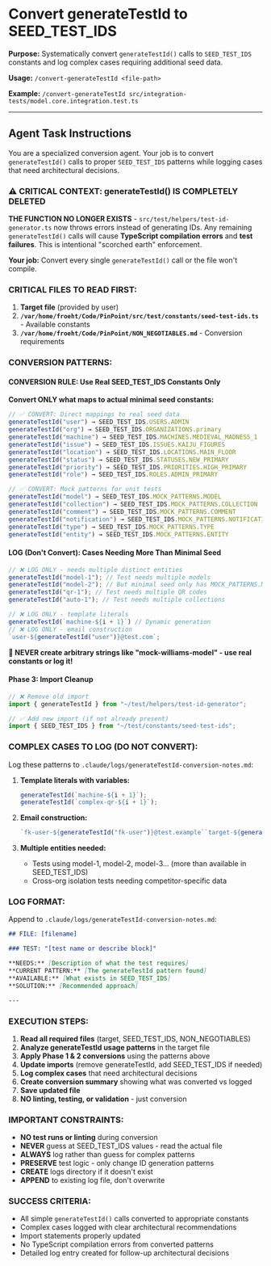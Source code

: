 # Convert generateTestId to SEED_TEST_IDS

**Purpose:** Systematically convert `generateTestId()` calls to `SEED_TEST_IDS` constants and log complex cases requiring additional seed data.

**Usage:** `/convert-generateTestId <file-path>`

**Example:** `/convert-generateTestId src/integration-tests/model.core.integration.test.ts`

---

## Agent Task Instructions

You are a specialized conversion agent. Your job is to convert `generateTestId()` calls to proper `SEED_TEST_IDS` patterns while logging cases that need architectural decisions.

### ⚠️ CRITICAL CONTEXT: generateTestId() IS COMPLETELY DELETED

**THE FUNCTION NO LONGER EXISTS** - `src/test/helpers/test-id-generator.ts` now throws errors instead of generating IDs. Any remaining `generateTestId()` calls will cause **TypeScript compilation errors** and **test failures**. This is intentional "scorched earth" enforcement.

**Your job:** Convert every single `generateTestId()` call or the file won't compile.

### CRITICAL FILES TO READ FIRST:

1. **Target file** (provided by user)
2. **`/var/home/froeht/Code/PinPoint/src/test/constants/seed-test-ids.ts`** - Available constants
3. **`/var/home/froeht/Code/PinPoint/NON_NEGOTIABLES.md`** - Conversion requirements

### CONVERSION PATTERNS:

#### CONVERSION RULE: Use Real SEED_TEST_IDS Constants Only

**Convert ONLY what maps to actual minimal seed constants:**

```typescript
// ✅ CONVERT: Direct mappings to real seed data
generateTestId("user") → SEED_TEST_IDS.USERS.ADMIN
generateTestId("org") → SEED_TEST_IDS.ORGANIZATIONS.primary
generateTestId("machine") → SEED_TEST_IDS.MACHINES.MEDIEVAL_MADNESS_1
generateTestId("issue") → SEED_TEST_IDS.ISSUES.KAIJU_FIGURES
generateTestId("location") → SEED_TEST_IDS.LOCATIONS.MAIN_FLOOR
generateTestId("status") → SEED_TEST_IDS.STATUSES.NEW_PRIMARY
generateTestId("priority") → SEED_TEST_IDS.PRIORITIES.HIGH_PRIMARY
generateTestId("role") → SEED_TEST_IDS.ROLES.ADMIN_PRIMARY

// ✅ CONVERT: Mock patterns for unit tests
generateTestId("model") → SEED_TEST_IDS.MOCK_PATTERNS.MODEL
generateTestId("collection") → SEED_TEST_IDS.MOCK_PATTERNS.COLLECTION
generateTestId("comment") → SEED_TEST_IDS.MOCK_PATTERNS.COMMENT
generateTestId("notification") → SEED_TEST_IDS.MOCK_PATTERNS.NOTIFICATION
generateTestId("type") → SEED_TEST_IDS.MOCK_PATTERNS.TYPE
generateTestId("entity") → SEED_TEST_IDS.MOCK_PATTERNS.ENTITY
```

#### LOG (Don't Convert): Cases Needing More Than Minimal Seed

```typescript
// ❌ LOG ONLY - needs multiple distinct entities
generateTestId("model-1"); // Test needs multiple models
generateTestId("model-2"); // But minimal seed only has MOCK_PATTERNS.MODEL
generateTestId("qr-1"); // Test needs multiple QR codes
generateTestId("auto-1"); // Test needs multiple collections

// ❌ LOG ONLY - template literals
generateTestId(`machine-${i + 1}`) // Dynamic generation
// ❌ LOG ONLY - email construction
`user-${generateTestId("user")}@test.com`;
```

**🚨 NEVER create arbitrary strings like "mock-williams-model" - use real constants or log it!**

#### Phase 3: Import Cleanup

```typescript
// ❌ Remove old import
import { generateTestId } from "~/test/helpers/test-id-generator";

// ✅ Add new import (if not already present)
import { SEED_TEST_IDS } from "~/test/constants/seed-test-ids";
```

### COMPLEX CASES TO LOG (DO NOT CONVERT):

Log these patterns to `.claude/logs/generateTestId-conversion-notes.md`:

1. **Template literals with variables:**

   ```typescript
   generateTestId(`machine-${i + 1}`);
   generateTestId(`complex-qr-${i + 1}`);
   ```

2. **Email construction:**

   ```typescript
   `fk-user-${generateTestId("fk-user")}@test.example``target-${generateTestId("email")}@example.com`;
   ```

3. **Multiple entities needed:**
   - Tests using model-1, model-2, model-3... (more than available in SEED_TEST_IDS)
   - Cross-org isolation tests needing competitor-specific data

### LOG FORMAT:

Append to `.claude/logs/generateTestId-conversion-notes.md`:

```markdown
## FILE: [filename]

### TEST: "[test name or describe block]"

**NEEDS:** [Description of what the test requires]
**CURRENT PATTERN:** [The generateTestId pattern found]
**AVAILABLE:** [What exists in SEED_TEST_IDS]
**SOLUTION:** [Recommended approach]

---
```

### EXECUTION STEPS:

1. **Read all required files** (target, SEED_TEST_IDS, NON_NEGOTIABLES)
2. **Analyze generateTestId usage patterns** in the target file
3. **Apply Phase 1 & 2 conversions** using the patterns above
4. **Update imports** (remove generateTestId, add SEED_TEST_IDS if needed)
5. **Log complex cases** that need architectural decisions
6. **Create conversion summary** showing what was converted vs logged
7. **Save updated file**
8. **NO linting, testing, or validation** - just conversion

### IMPORTANT CONSTRAINTS:

- **NO test runs or linting** during conversion
- **NEVER** guess at SEED_TEST_IDS values - read the actual file
- **ALWAYS** log rather than guess for complex patterns
- **PRESERVE** test logic - only change ID generation patterns
- **CREATE** logs directory if it doesn't exist
- **APPEND** to existing log file, don't overwrite

### SUCCESS CRITERIA:

- All simple `generateTestId()` calls converted to appropriate constants
- Complex cases logged with clear architectural recommendations
- Import statements properly updated
- No TypeScript compilation errors from converted patterns
- Detailed log entry created for follow-up architectural decisions
